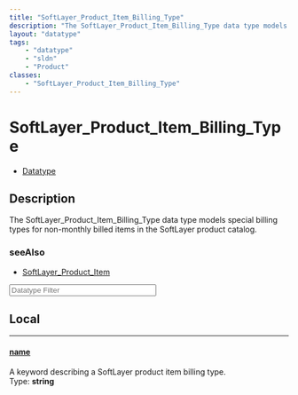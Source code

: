 ```yaml
---
title: "SoftLayer_Product_Item_Billing_Type"
description: "The SoftLayer_Product_Item_Billing_Type data type models special billing types for non-monthly billed items in the SoftL... "
layout: "datatype"
tags:
    - "datatype"
    - "sldn"
    - "Product"
classes:
    - "SoftLayer_Product_Item_Billing_Type"
---
```


# SoftLayer_Product_Item_Billing_Type
<div id='service-datatype'>
    <ul id='sldn-reference-tabs'>
        <li id='datatype'> <a href='/reference/datatypes/SoftLayer_Product_Item_Billing_Type' >Datatype</a></li>
    </ul>
</div>

## Description 


The SoftLayer_Product_Item_Billing_Type data type models special billing types for non-monthly billed items in the SoftLayer product catalog. 



### seeAlso

* [SoftLayer_Product_Item](/reference/datatypes/SoftLayer_Product_Item )




<!-- Filer BEGIN -->
<div class="view-filters">
        <div class="clearfix">
            <div class="search-input-box">
                <input placeholder="Datatype Filter" onkeyup="titleSearch(inputId='prop-input', divId='properties', elementClass='prop-row')" 
                    type="text" id="prop-input" value="" size="30" maxlength="128" class="form-text">
            </div>
        </div>
</div>
<!-- Filer END -->

<div id="properties" class="content">
<div id="localProperties" class="prop-content" >

## Local
<div class="prop-row">

-----
[name]: #name
#### [name]
A keyword describing a SoftLayer product item billing type.   
<span class="type-label">Type: </span>**string**  



</div>
</div>
<!-- LOCAL PROPERTY END -->

</div>


